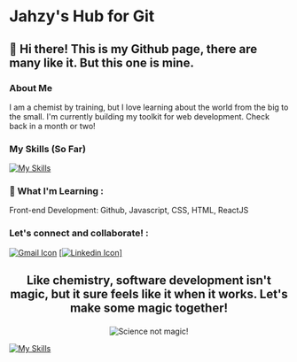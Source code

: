 # Jahzy's Hub for Git
## 👋 Hi there! This is my Github page, there are many like it. But this one is mine.

### About Me
I am a chemist by training, but I love learning about the world from the big to the small. 
I'm currently building my toolkit for web development. Check back in a month or two! 

### My Skills (So Far)
[![My Skills](https://skillicons.dev/icons?i=js,html,css,discord,ai,ps,vscode,linkedin,py)](https://skillicons.dev)
<!-- want to order by proficiency -->

### 🌱 What I'm Learning :
Front-end Development: Github, Javascript, CSS, HTML, ReactJS

### Let's connect and collaborate! :
[![Gmail Icon](https://skillicons.dev/icons?i=gmail)](mailto:jahzerahj@gmail.com)
[[![Linkedin Icon](https://skillicons.dev/icons?i=linkedin)]](https://www.linkedin.com/in/jahzyjahzerah/)
<!-- [[![Xing Icon](https://skillicons.dev/icons?i=apple)]](https://www.xing.com/profile/Jahaziel_Jahzerah/web_profiles) -->

## <p align="center"> Like chemistry, software development isn't magic, but it sure feels like it when it works. Let's make some magic together! </p>
<p align="center">
  <img src="https://img.freepik.com/premium-vector/chemistry-is-magic-it-is-just-science-chemistry-banner-with-lettering_499431-80.jpg" alt='Science not magic!'/>
</p>

[![My Skills](https://skillicons.dev/icons?i=js,html,css,wasm)](https://skillicons.dev)
<!--
**jahzerj/jahzerj** is a ✨ _special_ ✨ repository because its `README.md` (this file) appears on your GitHub profile.

Here are some ideas to get you started:

### Ordered List
1. Word

  
### Unordered List
  - First Item
  - Second Item
  - 

- 🔭 I’m currently working on ...
- 🌱 I’m currently learning ...
- 👯 I’m looking to collaborate on ...
- 🤔 I’m looking for help with ...
- 💬 Ask me about ...
- 📫 How to reach me: ...
- 😄 Pronouns: ...
- ⚡ Fun fact: ...
-->
